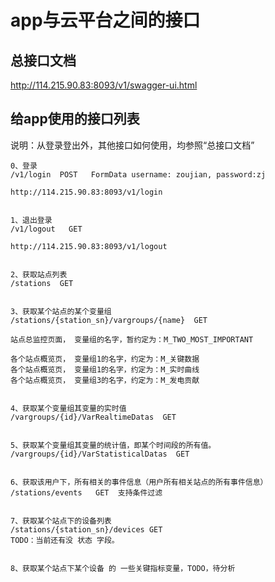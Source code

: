 # app与云平台之间的接口

## 总接口文档
http://114.215.90.83:8093/v1/swagger-ui.html

## 给app使用的接口列表
说明：从登录登出外，其他接口如何使用，均参照“总接口文档”
```
0、登录  
/v1/login  POST   FormData username: zoujian, password:zj

http://114.215.90.83:8093/v1/login


1、退出登录
/v1/logout   GET

http://114.215.90.83:8093/v1/logout


2、获取站点列表
/stations  GET


3、获取某个站点的某个变量组
/stations/{station_sn}/vargroups/{name}  GET

站点总监控页面， 变量组的名字，暂约定为：M_TWO_MOST_IMPORTANT

各个站点概览页， 变量组1的名字，约定为：M_关键数据
各个站点概览页， 变量组1的名字，约定为：M_实时曲线
各个站点概览页， 变量组3的名字，约定为：M_发电贡献


4、获取某个变量组其变量的实时值
/vargroups/{id}/VarRealtimeDatas  GET


5、获取某个变量组其变量的统计值，即某个时间段的所有值。
/vargroups/{id}/VarStatisticalDatas  GET


6、获取该用户下，所有相关的事件信息（用户所有相关站点的所有事件信息）
/stations/events   GET  支持条件过滤


7、获取某个站点下的设备列表
/stations/{station_sn}/devices GET 
TODO：当前还有没 状态 字段。


8、获取某个站点下某个设备 的 一些关键指标变量，TODO，待分析
```
